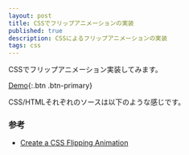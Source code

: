 ```yaml
---
layout: post
title: CSSでフリップアニメーションの実装
published: true
description: CSSによるフリップアニメーションの実装
tags: css
---
```


CSSでフリップアニメーション実装してみます。

[Demo](http://toshimaru.net/demo/css-flip/){:.btn .btn-primary}

CSS/HTMLそれぞれのソースは以下のような感じです。

<script src="https://gist.github.com/toshimaru/6402ad27da9f39554518.js"></script>

### 参考

* [Create a CSS Flipping Animation](http://davidwalsh.name/css-flip)

